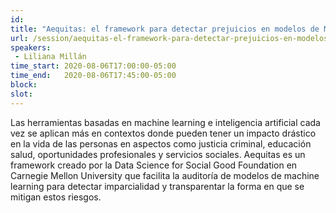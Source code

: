 ```yaml
---
id: 
title: "Aequitas: el framework para detectar prejuicios en modelos de Machine Learning"
url: /session/aequitas-el-framework-para-detectar-prejuicios-en-modelos-de-machine-learning/
speakers:
 - Liliana Millán
time_start: 2020-08-06T17:00:00-05:00
time_end:   2020-08-06T17:45:00-05:00
block: 
slot: 
---
```


Las herramientas basadas en machine learning e inteligencia artificial cada vez se aplican más en contextos donde pueden tener un impacto drástico en la vida de las personas en aspectos como justicia criminal, educación salud, oportunidades profesionales y servicios sociales. Aequitas es un framework creado por la Data Science for Social Good Foundation en Carnegie Mellon University que facilita la auditoría de modelos de machine learning para detectar imparcialidad y transparentar la forma en que se mitigan estos riesgos.